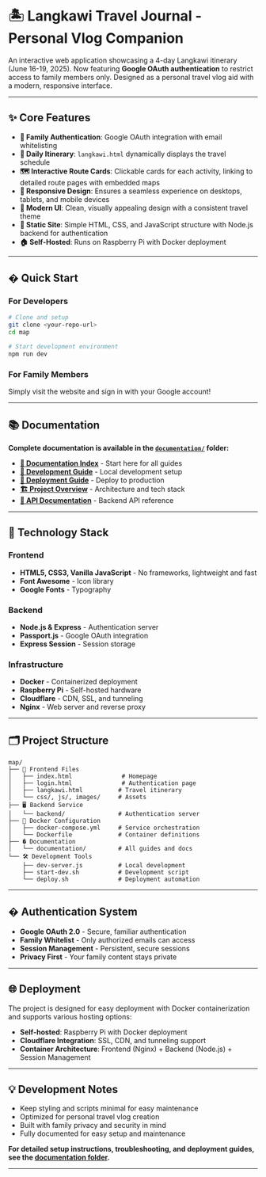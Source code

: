 # 🏝️ Langkawi Travel Journal - Personal Vlog Companion

An interactive web application showcasing a 4-day Langkawi itinerary (June 16-19, 2025). Now featuring **Google OAuth authentication** to restrict access to family members only. Designed as a personal travel vlog aid with a modern, responsive interface.

---

## ✨ Core Features

*   **🔐 Family Authentication**: Google OAuth integration with email whitelisting
*   **📅 Daily Itinerary**: `langkawi.html` dynamically displays the travel schedule
*   **🗺️ Interactive Route Cards**: Clickable cards for each activity, linking to detailed route pages with embedded maps
*   **📱 Responsive Design**: Ensures a seamless experience on desktops, tablets, and mobile devices
*   **🎨 Modern UI**: Clean, visually appealing design with a consistent travel theme
*   **📄 Static Site**: Simple HTML, CSS, and JavaScript structure with Node.js backend for authentication
*   **🏠 Self-Hosted**: Runs on Raspberry Pi with Docker deployment

---

## � Quick Start

### For Developers

```bash
# Clone and setup
git clone <your-repo-url>
cd map

# Start development environment
npm run dev
```

### For Family Members
Simply visit the website and sign in with your Google account!

---

## 📚 Documentation

**Complete documentation is available in the [`documentation/`](./documentation/) folder:**

- **[📖 Documentation Index](./documentation/README.md)** - Start here for all guides
- **[🚀 Development Guide](./documentation/DEV_GUIDE.md)** - Local development setup  
- **[🚢 Deployment Guide](./documentation/DEPLOYMENT_GUIDE.md)** - Deploy to production
- **[🏗️ Project Overview](./documentation/PROJECT_OVERVIEW.md)** - Architecture and tech stack
- **[🔌 API Documentation](./documentation/API_DOCUMENTATION.md)** - Backend API reference

---

## 🔧 Technology Stack

### Frontend
- **HTML5, CSS3, Vanilla JavaScript** - No frameworks, lightweight and fast
- **Font Awesome** - Icon library
- **Google Fonts** - Typography

### Backend
- **Node.js & Express** - Authentication server
- **Passport.js** - Google OAuth integration
- **Express Session** - Session storage

### Infrastructure
- **Docker** - Containerized deployment
- **Raspberry Pi** - Self-hosted hardware
- **Cloudflare** - CDN, SSL, and tunneling
- **Nginx** - Web server and reverse proxy

---

## 🗂️ Project Structure

```
map/
├── 📄 Frontend Files
│   ├── index.html              # Homepage
│   ├── login.html              # Authentication page
│   ├── langkawi.html          # Travel itinerary
│   └── css/, js/, images/     # Assets
├── 🖥️ Backend Service
│   └── backend/               # Authentication server
├── 🐳 Docker Configuration
│   ├── docker-compose.yml     # Service orchestration
│   └── Dockerfile             # Container definitions
├── � Documentation
│   └── documentation/         # All guides and docs
└── 🛠️ Development Tools
    ├── dev-server.js          # Local development
    ├── start-dev.sh           # Development script
    └── deploy.sh              # Deployment automation
```

---

## � Authentication System

- **Google OAuth 2.0** - Secure, familiar authentication
- **Family Whitelist** - Only authorized emails can access
- **Session Management** - Persistent, secure sessions
- **Privacy First** - Your family content stays private

---

## 🌐 Deployment

The project is designed for easy deployment with Docker containerization and supports various hosting options:

- **Self-hosted**: Raspberry Pi with Docker deployment
- **Cloudflare Integration**: SSL, CDN, and tunneling support
- **Container Architecture**: Frontend (Nginx) + Backend (Node.js) + Session Management

---

## 💡 Development Notes

- Keep styling and scripts minimal for easy maintenance
- Optimized for personal travel vlog creation
- Built with family privacy and security in mind
- Fully documented for easy setup and maintenance

**For detailed setup instructions, troubleshooting, and deployment guides, see the [documentation folder](./documentation/).**

---
